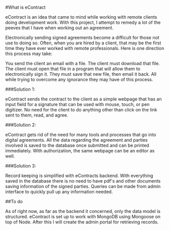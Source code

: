 #What is eContract

eContract is an idea that came to mind while working with remote clients doing 
development work. With this project, I attempt to remedy a lot of the peeves 
that I have when working out an agreement.

Electronically sending signed agreements become a difficult for those not use to 
doing so. Often, when you are hired by a client, that may be the first time they 
have ever worked with remote professionals. Here is one direction this process 
may take:

You send the client an email with a file. The client must download that file. The 
client must open that file in a program that will allow them to electronically sign 
it. They must save that new file, then email it back. All while trying to overcome 
any ignorance they may have of this process.

###Solution 1:

eContract sends the contract to the client as a simple webpage that has an input field 
for a signature that can be used with mouse, touch, or pen digitizer. No need for the 
client to do anything other than click on the link sent to them, read, and agree.

###Solution 2:

eContract gets rid of the need for many tools and processes that go into digital 
agreements. All the data regarding the agreement and parties involved is saved to 
the database once submitted and can be printed immediately. With authorization, the 
same webpage can be an editor as well.

###Solution 3:

Record keeping is simplified with eContracts backend. With everything saved in the 
database there is no need to have pdf's and other documents saving information of the 
signed parties. Queries can be made from admin interface to quickly pull up any 
information needed.

##To do

As of right now, as far as the backend it concerned, only the data model is structured. 
eContract is set up to work with MongoDB using Mongoose on top of Node. After this I 
will create the admin portal for retrieving records.